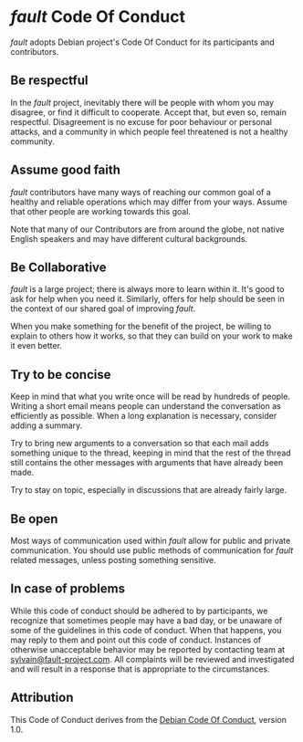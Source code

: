 # *fault* Code Of Conduct

*fault* adopts Debian project's Code Of Conduct for its
participants and contributors.

## Be respectful

In the *fault* project, inevitably there will be people with whom you
may disagree, or find it difficult to cooperate. Accept that, but even
so, remain respectful. Disagreement is no excuse for poor behaviour or
personal attacks, and a community in which people feel threatened is
not a healthy community.

## Assume good faith

*fault* contributors have many ways of reaching our common goal
of a healthy and reliable operations which may differ from your
ways. Assume that other people are working towards this goal.

Note that many of our Contributors are from around the globe, not
native English speakers and may have different cultural backgrounds.

## Be Collaborative

*fault* is a large project; there is always more to learn within
it. It's good to ask for help when you need it. Similarly, offers for
help should be seen in the context of our shared goal of improving
*fault*.

When you make something for the benefit of the project, be willing to
explain to others how it works, so that they can build on your work to
make it even better.

## Try to be concise

Keep in mind that what you write once will be read by hundreds of
people. Writing a short email means people can understand the
conversation as efficiently as possible. When a long explanation is
necessary, consider adding a summary.

Try to bring new arguments to a conversation so that each mail adds
something unique to the thread, keeping in mind that the rest of the
thread still contains the other messages with arguments that have
already been made.

Try to stay on topic, especially in discussions that are already fairly large.

## Be open

Most ways of communication used within *fault* allow for public
and private communication. You should use public methods of
communication for *fault* related messages, unless posting
something sensitive.

## In case of problems

While this code of conduct should be adhered to by participants, we
recognize that sometimes people may have a bad day, or be unaware of
some of the guidelines in this code of conduct. When that happens, you
may reply to them and point out this code of conduct. Instances of
otherwise unacceptable behavior may be reported by contacting team at
sylvain@fault-project.com. All complaints will be reviewed and
investigated and will result in a response that is appropriate to the
circumstances.


## Attribution

This Code of Conduct derives from the
[Debian Code Of Conduct](https://www.debian.org/code_of_conduct), version 1.0.
